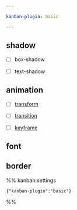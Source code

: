 ```yaml
---

kanban-plugin: basic

---
```


## shadow

- [ ] box-shadow
- [ ] text-shadow


## animation

- [ ] [transform](transform.md)
- [ ] [transition](transition.md)
- [ ] [keyframe](keyframe.md)


## font



## border





%% kanban:settings
```
{"kanban-plugin":"basic"}
```
%%